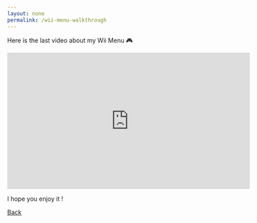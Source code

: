 ```yaml
---
layout: none
permalink: /wii-menu-walkthrough
---
```

Here is the last video about my Wii Menu 🎮

<iframe width="560" height="315" src="https://www.youtube.com/embed/rNVJQkMQhr0?si=LmaBRO99wAUPLdF4" title="YouTube video player" frameborder="0" allow="accelerometer; autoplay; clipboard-write; encrypted-media; gyroscope; picture-in-picture; web-share" referrerpolicy="strict-origin-when-cross-origin" allowfullscreen></iframe>

I hope you enjoy it !

[Back](https://1creepertv.github.io)
